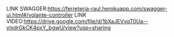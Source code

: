LINK SWAGGER:https://ferreteria-raul.herokuapp.com/swagger-ui.html#/volante-controller
LINK VIDEO:https://drive.google.com/file/d/1bXaJEVvqT0Ua--ylxdrGkCK4pxY_bgwU/view?usp=sharing
